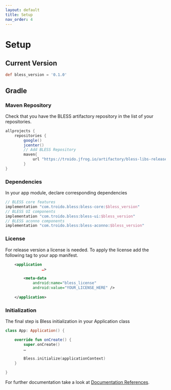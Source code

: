 ```yaml
---
layout: default
title: Setup
nav_order: 4
---
```

# Setup

## Current Version
```gradle
def bless_version = '0.1.0'
```

## Gradle

### Maven Repository
Check that you have the BLESS artifactory repository in the list of your repositories.
```gradle
allprojects {
    repositories {
        google()
        jcenter()
        // Add BLESS Repository
        maven{
            url "https://troido.jfrog.io/artifactory/bless-libs-release"
        }
}
```

### Dependencies
In your app module, declare corresponding dependencies
```gradle
// BLESS core features
implementation "com.troido.bless:bless-core:$bless_version"
// BLESS UI components
implementation "com.troido.bless:bless-ui:$bless_version"
// BLESS aconno components
implementation "com.troido.bless:bless-aconno:$bless_version"
```

### License
For release version a license is needed. To apply the license add the following tag to your app manifest.
```xml
    <application
                …>

        <meta-data
            android:name="bless_license"
            android:value="YOUR_LICENSE_HERE" />
        
    </application>
```

### Initialization
The final step is Bless initialization in your Application class
```kotlin
class App: Application() {

    override fun onCreate() {
        super.onCreate()
        …
        
        Bless.initialize(applicationContext)
    }

}
```

For further documentation take a look at [Documentation References](./reference.md).
